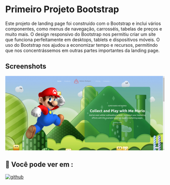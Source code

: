 # Primeiro Projeto Bootstrap

Este projeto de landing page foi construído com o Bootstrap e inclui vários componentes, como menus de navegação, carrosséis, tabelas de preços e muito mais. O design responsivo do Bootstrap nos permitiu criar um site que funciona perfeitamente em desktops, tablets e dispositivos móveis. O uso do Bootstrap nos ajudou a economizar tempo e recursos, permitindo que nos concentrássemos em outras partes importantes da landing page.

## Screenshots

![App Screenshot](./img/landingPage.png)

## 🔗 Você pode ver em :

[![github](https://img.shields.io/badge/my_portfolio-000?style=for-the-badge&logo=ko-fi&logoColor=white)](https://matheusrodrigues-dev.github.io/Site-Mario/)
